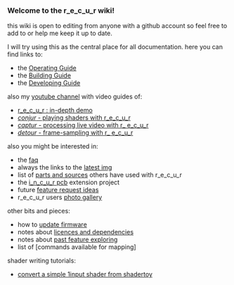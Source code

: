 ### Welcome to the r_e_c_u_r wiki! 

this wiki is open to editing from anyone with a github account so feel free to add to or help me keep it up to date.

I will try using this as the central place for all documentation. here you can find links to:

- the [Operating Guide]
- the [Building Guide]
- the [Developing Guide]

also my [youtube channel] with video guides of:

- [r_e_c_u_r : in-depth demo]
- [_conjur_ - playing shaders with r_e_c_u_r]
- [_captur_ - processing live video with r_ e_c_u_r]
- [_detour_ - frame-sampling with r_ e_c_u_r]

also you might be interested in: 

- the [faq]
- always the links to the [latest img]
- list of [parts and sources] others have used with r_e_c_u_r
- the [i_n_c_u_r pcb] extension project
- future [feature request ideas]
- r_e_c_u_r users [photo gallery]

other bits and pieces:

- how to [update firmware]
- notes about [licences and dependencies]
- notes about [past feature exploring]
- list of [commands available for mapping]

shader writing tutorials:

- [convert a simple 1input shader from shadertoy]

[Operating Guide]: operate_docs
[Building Guide]: build_docs
[Developing Guide]: develop_docs
[youtube channel]: https://www.youtube.com/channel/UC7CJrYjXb917EFqMgOUC0Hw
[r_e_c_u_r : in-depth demo]: https://www.youtube.com/watch?v=FKKDr7pLpp0
[_conjur_ - playing shaders with r_e_c_u_r]: https://www.youtube.com/watch?v=ah2HY1fuv8w
[_captur_ - processing live video with r_ e_c_u_r]: https://www.youtube.com/watch?v=e7m_YHEFahs
[_detour_ - frame-sampling with r_ e_c_u_r]: https://www.youtube.com/watch?v=e9vrzn7c9R8
[faq]: faq
[parts and sources]: parts_and_sources
[i_n_c_u_r pcb]: i_n_c_u_r_pcb
[feature request ideas]: feature_request_ideas
[photo gallery]: users_photo_gallery
[update firmware]: updating_firmware
[licences and dependencies]: licences_and_dependencies
[past feature exploring]: logs_of_feature_exploring
[latest img]: r_e_c_u_r_imgs
[convert a simple 1input shader from shadertoy]: tutorial_converting_simple_1input_shader_from_shadertoy